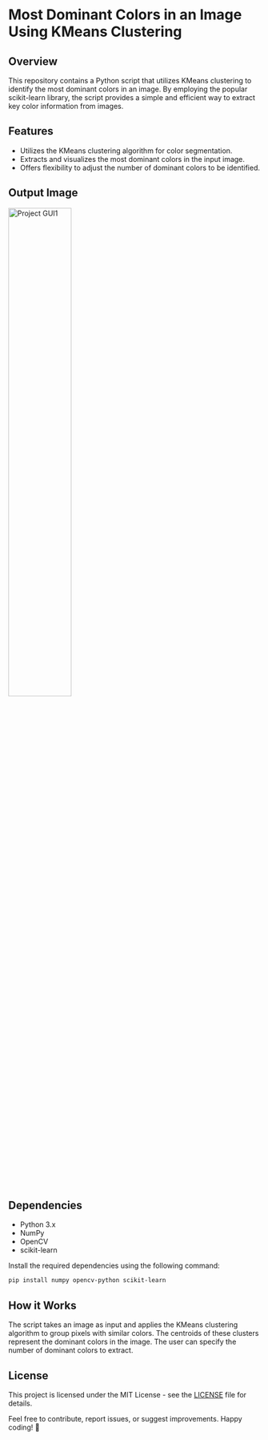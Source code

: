 # Most Dominant Colors in an Image Using KMeans Clustering

## Overview
This repository contains a Python script that utilizes KMeans clustering to identify the most dominant colors in an image. By employing the popular scikit-learn library, the script provides a simple and efficient way to extract key color information from images.

## Features
- Utilizes the KMeans clustering algorithm for color segmentation.
- Extracts and visualizes the most dominant colors in the input image.
- Offers flexibility to adjust the number of dominant colors to be identified.

## Output Image
<img src="https://github.com/akgaur12/Most-dominant-colors-in-an-image-using-KMeans-clustering/assets/134853842/fcc4746c-edf5-409a-a494-7effe0fe8894" alt="Project GUI1" width="50%">

## Dependencies
- Python 3.x
- NumPy
- OpenCV
- scikit-learn

Install the required dependencies using the following command:
```bash
pip install numpy opencv-python scikit-learn
```

## How it Works
The script takes an image as input and applies the KMeans clustering algorithm to group pixels with similar colors. The centroids of these clusters represent the dominant colors in the image. The user can specify the number of dominant colors to extract.

## License
This project is licensed under the MIT License - see the [LICENSE](LICENSE) file for details.

Feel free to contribute, report issues, or suggest improvements. Happy coding! 🚀
